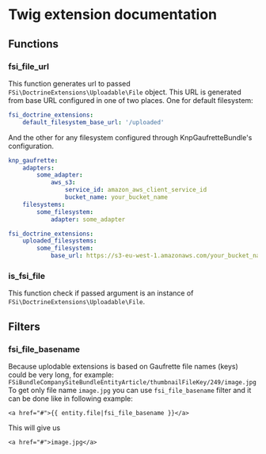 # Twig extension documentation

## Functions

### fsi_file_url

This function generates url to passed ``FSi\DoctrineExtensions\Uploadable\File`` object. This URL is generated
from base URL configured in one of two places. One for default filesystem:

```yml
fsi_doctrine_extensions:
    default_filesystem_base_url: '/uploaded'
```

And the other for any filesystem configured through KnpGaufretteBundle's configuration.

```yml
knp_gaufrette:
    adapters:
        some_adapter:
            aws_s3:
                service_id: amazon_aws_client_service_id
                bucket_name: your_bucket_name
    filesystems:
        some_filesystem:
            adapter: some_adapter

fsi_doctrine_extensions:
    uploaded_filesystems:
        some_filesystem:
            base_url: https://s3-eu-west-1.amazonaws.com/your_bucket_name
```

### is_fsi_file 

This function check if passed argument is an instance of ``FSi\DoctrineExtensions\Uploadable\File``.

## Filters

### fsi_file_basename

Because uplodable extensions is based on Gaufrette file names (keys) could be very long, for example:
``FSiBundleCompanySiteBundleEntityArticle/thumbnailFileKey/249/image.jpg``
To get only file name ``image.jpg`` you can use ``fsi_file_basename`` filter and it can be done like in following example:

```
<a href="#">{{ entity.file|fsi_file_basename }}</a>
```

This will give us

```
<a href="#">image.jpg</a>
```
